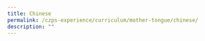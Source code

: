 ```yaml
---
title: Chinese
permalink: /czps-experience/curriculum/mother-tongue/chinese/
description: ""
---
```

